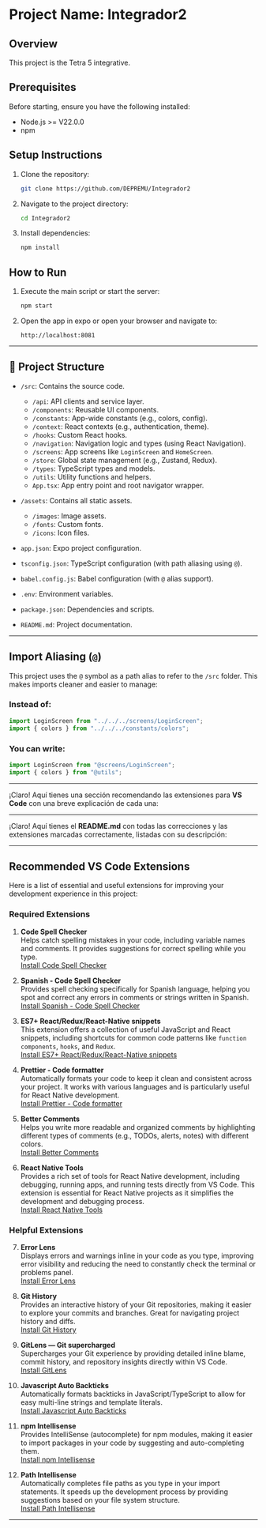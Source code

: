 # Project Name: Integrador2

## Overview

This project is the Tetra 5 integrative.

## Prerequisites

Before starting, ensure you have the following installed:

- Node.js >= V22.0.0
- npm

## Setup Instructions

1. Clone the repository:
   ```bash
   git clone https://github.com/DEPREMU/Integrador2
   ```
2. Navigate to the project directory:
   ```bash
   cd Integrador2
   ```
3. Install dependencies:
   ```bash
   npm install
   ```

## How to Run

1. Execute the main script or start the server:
   ```bash
   npm start
   ```
2. Open the app in expo or open your browser and navigate to:
   ```
   http://localhost:8081
   ```

---

## 📁 Project Structure

- `/src`: Contains the source code.
  - `/api`: API clients and service layer.
  - `/components`: Reusable UI components.
  - `/constants`: App-wide constants (e.g., colors, config).
  - `/context`: React contexts (e.g., authentication, theme).
  - `/hooks`: Custom React hooks.
  - `/navigation`: Navigation logic and types (using React Navigation).
  - `/screens`: App screens like `LoginScreen` and `HomeScreen`.
  - `/store`: Global state management (e.g., Zustand, Redux).
  - `/types`: TypeScript types and models.
  - `/utils`: Utility functions and helpers.
  - `App.tsx`: App entry point and root navigator wrapper.
- `/assets`: Contains all static assets.

  - `/images`: Image assets.
  - `/fonts`: Custom fonts.
  - `/icons`: Icon files.

- `app.json`: Expo project configuration.
- `tsconfig.json`: TypeScript configuration (with path aliasing using `@`).
- `babel.config.js`: Babel configuration (with `@` alias support).
- `.env`: Environment variables.
- `package.json`: Dependencies and scripts.
- `README.md`: Project documentation.

---

## Import Aliasing (`@`)

This project uses the `@` symbol as a path alias to refer to the `/src` folder. This makes imports cleaner and easier to manage:

### Instead of:

```ts
import LoginScreen from "../../../screens/LoginScreen";
import { colors } from "../../../constants/colors";
```

### You can write:

```ts
import LoginScreen from "@screens/LoginScreen";
import { colors } from "@utils";
```

---

¡Claro! Aquí tienes una sección recomendando las extensiones para **VS Code** con una breve explicación de cada una:

---

¡Claro! Aquí tienes el **README.md** con todas las correcciones y las extensiones marcadas correctamente, listadas con su descripción:

---

## Recommended VS Code Extensions

Here is a list of essential and useful extensions for improving your development experience in this project:

### Required Extensions

1. **Code Spell Checker**  
   Helps catch spelling mistakes in your code, including variable names and comments. It provides suggestions for correct spelling while you type.  
   [Install Code Spell Checker](https://marketplace.visualstudio.com/items?itemName=streetsidesoftware.code-spell-checker)

2. **Spanish - Code Spell Checker**  
   Provides spell checking specifically for Spanish language, helping you spot and correct any errors in comments or strings written in Spanish.  
   [Install Spanish - Code Spell Checker](https://marketplace.visualstudio.com/items?itemName=streetsidesoftware.code-spell-checker-spanish)

3. **ES7+ React/Redux/React-Native snippets**  
   This extension offers a collection of useful JavaScript and React snippets, including shortcuts for common code patterns like `function components`, `hooks`, and `Redux`.  
   [Install ES7+ React/Redux/React-Native snippets](https://marketplace.visualstudio.com/items?itemName=dsznajder.es7-react-js-snippets)

4. **Prettier - Code formatter**  
   Automatically formats your code to keep it clean and consistent across your project. It works with various languages and is particularly useful for React Native development.  
   [Install Prettier - Code formatter](https://marketplace.visualstudio.com/items?itemName=esbenp.prettier-vscode)

5. **Better Comments**  
   Helps you write more readable and organized comments by highlighting different types of comments (e.g., TODOs, alerts, notes) with different colors.  
   [Install Better Comments](https://marketplace.visualstudio.com/items?itemName=aaron-bond.better-comments)

6. **React Native Tools**  
   Provides a rich set of tools for React Native development, including debugging, running apps, and running tests directly from VS Code. This extension is essential for React Native projects as it simplifies the development and debugging process.  
   [Install React Native Tools](https://marketplace.visualstudio.com/items?itemName=msjsdiag.vscode-react-native)

### Helpful Extensions

7. **Error Lens**  
   Displays errors and warnings inline in your code as you type, improving error visibility and reducing the need to constantly check the terminal or problems panel.  
   [Install Error Lens](https://marketplace.visualstudio.com/items?itemName=usernamehw.errorlens)

8. **Git History**  
   Provides an interactive history of your Git repositories, making it easier to explore your commits and branches. Great for navigating project history and diffs.  
   [Install Git History](https://marketplace.visualstudio.com/items?itemName=donjayamanne.githistory)

9. **GitLens — Git supercharged**  
   Supercharges your Git experience by providing detailed inline blame, commit history, and repository insights directly within VS Code.  
   [Install GitLens](https://marketplace.visualstudio.com/items?itemName=eamodio.gitlens)

10. **Javascript Auto Backticks**  
    Automatically formats backticks in JavaScript/TypeScript to allow for easy multi-line strings and template literals.  
    [Install Javascript Auto Backticks](https://marketplace.visualstudio.com/items?itemName=adammaras.javascript-auto-backticks)

11. **npm Intellisense**  
    Provides IntelliSense (autocomplete) for npm modules, making it easier to import packages in your code by suggesting and auto-completing them.  
    [Install npm Intellisense](https://marketplace.visualstudio.com/items?itemName=christian-kohler.npm-intellisense)

12. **Path Intellisense**  
    Automatically completes file paths as you type in your import statements. It speeds up the development process by providing suggestions based on your file system structure.  
    [Install Path Intellisense](https://marketplace.visualstudio.com/items?itemName=christian-kohler.path-intellisense)

---
